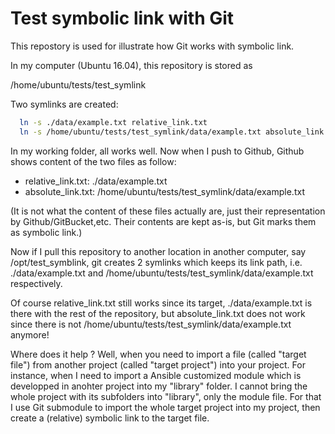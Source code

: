 # Test symbolic link with Git

This repostory is used for illustrate how Git works with symbolic link.

In my computer (Ubuntu 16.04), this repository is stored as

/home/ubuntu/tests/test_symlink

Two symlinks are created:

```bash
  ln -s ./data/example.txt relative_link.txt
  ln -s /home/ubuntu/tests/test_symlink/data/example.txt absolute_link.txt
```

In my working folder, all works well. Now when I push to Github, Github shows content of the two files as follow:

  - relative_link.txt: ./data/example.txt
  - absolute_link.txt: /home/ubuntu/tests/test_symlink/data/example.txt

(It is not what the content of these files actually are, just their representation by Github/GitBucket,etc. Their contents are kept as-is, but Git marks them as symbolic link.)

Now if I pull this repository to another location in another computer, say /opt/test_symblink, git creates 2 symlinks which keeps its link path, i.e. ./data/example.txt and /home/ubuntu/tests/test_symlink/data/example.txt respectively.

Of course relative_link.txt still works since its target, ./data/example.txt is there with the rest of the repository, but absolute_link.txt does not work since there is not /home/ubuntu/tests/test_symlink/data/example.txt anymore!

Where does it help ? Well, when you need to import a file (called "target file") from another project (called "target project") into your project. For instance, when I need to import a Ansible customized module which is developped in anohter project into my "library" folder. I cannot bring the whole project with its subfolders into "library", only the module file. For that I use Git submodule to import the whole target project into my project, then create a (relative) symbolic link to the target file.

